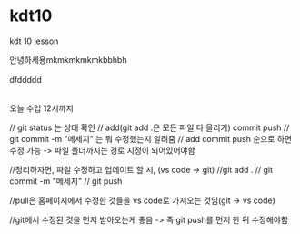 # kdt10

kdt 10 lesson

안녕하세용mkmkmkmkmkbbhbh<br>
<br>dfddddd

<br>오늘 수업 12시까지

// git status 는 상태 확인
// add(git add .은 모든 파일 다 올리기) commit push
// git commit -m "메세지" 는 뭐 수정했는지 알려줌
// add commit push 순으로 하면 수정 가능 -> 파일 폴더까지는 경로 지정이 되어있어야함

//정리하자면, 파일 수정하고 업데이트 할 시, (vs code -> git)
//git add .
// git commit -m "메세지"
// git push

//pull은 홈페이지에서 수정한 것들을 vs code로 가져오는 것임(git -> vs code)

//git에서 수정된 것을 먼저 받아오는게 좋음 -> 즉 git push를 먼저 한 뒤 수정해야함
